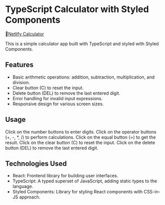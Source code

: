 # TypeScript Calculator with Styled Components

🚀[Netlify Calculator](https://unique-longma-f7faea.netlify.app)

This is a simple calculator app built with TypeScript and styled with Styled Components.

## Features

- Basic arithmetic operations: addition, subtraction, multiplication, and division.
- Clear button (C) to reset the input.
- Delete button (DEL) to remove the last entered digit.
- Error handling for invalid input expressions.
- Responsive design for various screen sizes.

## Usage

Click on the number buttons to enter digits.
Click on the operator buttons (+, -, *, /) to perform calculations.
Click on the equal button (=) to get the result.
Click on the clear button (C) to reset the input.
Click on the delete button (DEL) to remove the last entered digit.

## Technologies Used

- React: Frontend library for building user interfaces.
- TypeScript: A typed superset of JavaScript, adding static types to the language.
- Styled Components: Library for styling React components with CSS-in-JS approach.

